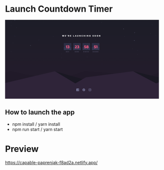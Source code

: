 # Launch Countdown Timer

<img src="./image-readme.png" />

## How to launch the app 
- npm install / yarn install
- npm run start / yarn start

# Preview
https://capable-paprenjak-f8ad2a.netlify.app/
